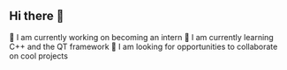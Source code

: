 ## Hi there 👋
🔭 I am currently working on becoming an intern
🌱 I am currently learning C++ and the QT framework
👯 I am looking for opportunities to collaborate on cool projects
<!--
**1wwg2/1wwg2** is a ✨ _special_ ✨ repository because its `README.md` (this file) appears on your GitHub profile.

Here are some ideas to get you started:

- 🔭 I’m currently working on ...
- 🌱 I’m currently learning ...

- 💬 Ask me about ...
- 📫 How to reach me: ...
- 😄 Pronouns: ...
- ⚡ Fun fact: ...
-->
